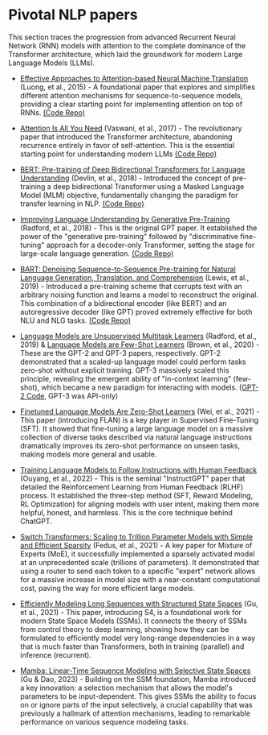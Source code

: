 # Pivotal NLP papers

This section traces the progression from advanced Recurrent Neural Network (RNN) models with attention to the complete dominance of the Transformer architecture, which laid the groundwork for modern Large Language Models (LLMs).

* [Effective Approaches to Attention-based Neural Machine Translation](https://arxiv.org/pdf/1508.04025) (Luong, et al., 2015) - A foundational paper that explores and simplifies different attention mechanisms for sequence-to-sequence models, providing a clear starting point for implementing attention on top of RNNs.
[(Code Repo)](https://github.com/lmthang/nmt.hybrid)

* [Attention Is All You Need](https://arxiv.org/pdf/1706.03762) (Vaswani, et al., 2017) - The revolutionary paper that introduced the Transformer architecture, abandoning recurrence entirely in favor of self-attention. This is the essential starting point for understanding modern LLMs [(Code Repo)](https://github.com/tensorflow/tensor2tensor/blob/master/tensor2tensor/models/transformer.py)

* [BERT: Pre-training of Deep Bidirectional Transformers for Language Understanding](https://arxiv.org/pdf/1810.04805) (Devlin, et al., 2018) - Introduced the concept of pre-training a deep bidirectional Transformer using a Masked Language Model (MLM) objective, fundamentally changing the paradigm for transfer learning in NLP. [(Code Repo)](https://github.com/google-research/bert)

* [Improving Language Understanding by Generative Pre-Training](https://cdn.openai.com/research-covers/language-unsupervised/language_understanding_paper.pdf) (Radford, et al., 2018) - This is the original GPT paper. It established the power of the "generative pre-training" followed by "discriminative fine-tuning" approach for a decoder-only Transformer, setting the stage for large-scale language generation. [(Code Repo)](https://github.com/openai/finetune-transformer-lm)

* [BART: Denoising Sequence-to-Sequence Pre-training for Natural Language Generation, Translation, and Comprehension](https://arxiv.org/pdf/1910.13461) (Lewis, et al., 2019) - Introduced a pre-training scheme that corrupts text with an arbitrary noising function and learns a model to reconstruct the original. This combination of a bidirectional encoder (like BERT) and an autoregressive decoder (like GPT) proved extremely effective for both NLU and NLG tasks. [(Code Repo)](https://github.com/facebookresearch/fairseq/tree/main/examples/bart)

* [Language Models are Unsupervised Multitask Learners](https://cdn.openai.com/better-language-models/language_models_are_unsupervised_multitask_learners.pdf) (Radford, et al., 2019) & [Language Models are Few-Shot Learners](https://arxiv.org/pdf/2005.14165) (Brown, et al., 2020) - These are the GPT-2 and GPT-3 papers, respectively. GPT-2 demonstrated that a scaled-up language model could perform tasks zero-shot without explicit training. GPT-3 massively scaled this principle, revealing the emergent ability of "in-context learning" (few-shot), which became a new paradigm for interacting with models. ([GPT-2 Code](https://github.com/openai/gpt-2), GPT-3 was API-only)

* [Finetuned Language Models Are Zero-Shot Learners](https://arxiv.org/pdf/2109.01652) (Wei, et al., 2021) - This paper (introducing FLAN) is a key player in Supervised Fine-Tuning (SFT). It showed that fine-tuning a large language model on a massive collection of diverse tasks described via natural language instructions dramatically improves its zero-shot performance on unseen tasks, making models more general and usable.

* [Training Language Models to Follow Instructions with Human Feedback](https://arxiv.org/pdf/2203.02155) (Ouyang, et al., 2022) - This is the seminal "InstructGPT" paper that detailed the Reinforcement Learning from Human Feedback (RLHF) process. It established the three-step method (SFT, Reward Modeling, RL Optimization) for aligning models with user intent, making them more helpful, honest, and harmless. This is the core technique behind ChatGPT.

* [Switch Transformers: Scaling to Trillion Parameter Models with Simple and Efficient Sparsity](https://arxiv.org/pdf/2101.03961) (Fedus, et al., 2021) - A key paper for Mixture of Experts (MoE), it successfully implemented a sparsely activated model at an unprecedented scale (trillions of parameters). It demonstrated that using a router to send each token to a specific "expert" network allows for a massive increase in model size with a near-constant computational cost, paving the way for more efficient large models.

* [Efficiently Modeling Long Sequences with Structured State Spaces](https://arxiv.org/pdf/2111.00396) (Gu, et al., 2021) - This paper, introducing S4, is a foundational work for modern State Space Models (SSMs). It connects the theory of SSMs from control theory to deep learning, showing how they can be formulated to efficiently model very long-range dependencies in a way that is much faster than Transformers, both in training (parallel) and inference (recurrent).

* [Mamba: Linear-Time Sequence Modeling with Selective State Spaces](https://arxiv.org/pdf/2312.00752) (Gu & Dao, 2023) - Building on the SSM foundation, Mamba introduced a key innovation: a selection mechanism that allows the model's parameters to be input-dependent. This gives SSMs the ability to focus on or ignore parts of the input selectively, a crucial capability that was previously a hallmark of attention mechanisms, leading to remarkable performance on various sequence modeling tasks.
